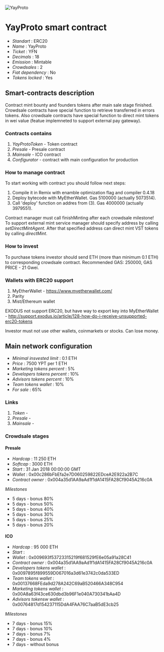 ![YayProto](logo.png "YayProto")

# YayProto smart contract

* _Standart_        : ERC20
* _Name_            : YayProto
* _Ticket_          : YFN
* _Decimals_        : 18
* _Emission_        : Mintable
* _Crowdsales_      : 2
* _Fiat dependency_ : No
* _Tokens locked_   : Yes

## Smart-contracts description

Contract mint bounty and founders tokens after main sale stage finished. 
Crowdsale contracts have special function to retrieve transferred in errors tokens.
Also crowdsale contracts have special function to direct mint tokens in wei value (featue implemneted to support external pay gateway).

### Contracts contains
1. _YayProtoToken_ - Token contract
2. _Presale_ - Presale contract
3. _Mainsale_ - ICO contract
4. _Configurator_ - contract with main configuration for production

### How to manage contract
To start working with contract you should follow next steps:
1. Compile it in Remix with enamble optimization flag and compiler 0.4.18
2. Deploy bytecode with MyEtherWallet. Gas 5100000 (actually 5073514).
3. Call 'deploy' function on addres from (3). Gas 4000000 (actually 3979551). 

Contract manager must call finishMinting after each crowdsale milestone!
To support external mint service manager should specify address by calling _setDirectMintAgent_. After that specified address can direct mint VST tokens by calling _directMint_.

### How to invest
To purchase tokens investor should send ETH (more than minimum 0.1 ETH) to corresponding crowdsale contract.
Recommended GAS: 250000, GAS PRICE - 21 Gwei.

### Wallets with ERC20 support
1. MyEtherWallet - https://www.myetherwallet.com/
2. Parity 
3. Mist/Ethereum wallet

EXODUS not support ERC20, but have way to export key into MyEtherWallet - http://support.exodus.io/article/128-how-do-i-receive-unsupported-erc20-tokens

Investor must not use other wallets, coinmarkets or stocks. Can lose money.

## Main network configuration

* _Minimal insvested limit_     : 0.1 ETH
* _Price_                       : 7500 YPT per 1 ETH
* _Marketing tokens percent_    : 5% 
* _Developers tokens percent_   : 10% 
* _Advisors tokens percent_     : 10% 
* _Team tokens wallet_          : 10%
* _For sale_                    : 65%

### Links
1. _Token_ -
2. _Presale_ -
3. _Mainsale_ -

### Crowdsale stages

#### Presale
* _Hardcap_                    : 11 250 ETH
* _Softcap_                    : 3000 ETH
* _Start_                      : 31 Jan 2018 00:00:00 GMT
* _Wallet_                     : 0x00c286bFbEfa2e7D060259822EDceA2E922a2B7C
* _Contract owner_             : 0x004a35d1AA9aAd1f1dA1415FA28Cf9045A216c0A

_Milestones_
* 5 days - bonus 80%
* 5 days - bonus 50%
* 5 days - bonus 40%
* 5 days - bonus 30%
* 5 days - bonus 25%
* 5 days - bonus 20%

#### ICO
* _Hardcap_                    : 95 000 ETH
* _Start_                      : 
* _Wallet_                     : 0x009693f53723315219f681529fE6e05a91a28C41
* _Contract owner_             : 0x004a35d1AA9aAd1f1dA1415FA28Cf9045A216c0A
* _Developers tokens wallet_   : 0x0097895f899559D067016a3d61e3742c0da533ED
* _Team tokens wallet_         : 0x00137668FEda9d278A242C69aB520466A348C954
* _Marketing tokens wallet_    : 0x00A8a63f43ce630dbd3b96F1e040A730341bAa4D
* _Advisors tokensw wallet_    : 0x00764817d154237115DdA4FAA76C7aaB5dE3cb25


_Milestones_
* 7 days - bonus 15%
* 7 days - bonus 10%
* 7 days - bonus  7%
* 7 days - bonus  4%
* 7 days - without bonus

